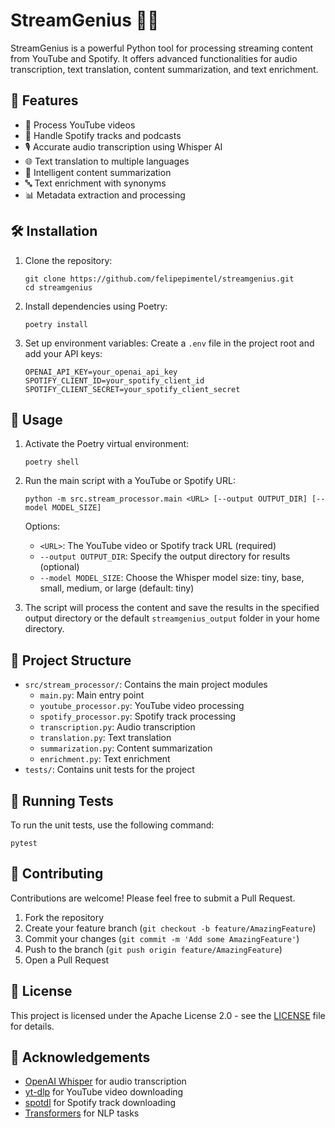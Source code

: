 # StreamGenius 🎵🎥

StreamGenius is a powerful Python tool for processing streaming content from YouTube and Spotify. It offers advanced functionalities for audio transcription, text translation, content summarization, and text enrichment.

## 🌟 Features

- 🎥 Process YouTube videos
- 🎵 Handle Spotify tracks and podcasts
- 🎙️ Accurate audio transcription using Whisper AI
- 🌐 Text translation to multiple languages
- 📝 Intelligent content summarization
- 🔤 Text enrichment with synonyms
- 📊 Metadata extraction and processing

## 🛠️ Installation

1. Clone the repository:
   ```
   git clone https://github.com/felipepimentel/streamgenius.git
   cd streamgenius
   ```

2. Install dependencies using Poetry:
   ```
   poetry install
   ```

3. Set up environment variables:
   Create a `.env` file in the project root and add your API keys:
   ```
   OPENAI_API_KEY=your_openai_api_key
   SPOTIFY_CLIENT_ID=your_spotify_client_id
   SPOTIFY_CLIENT_SECRET=your_spotify_client_secret
   ```

## 🚀 Usage

1. Activate the Poetry virtual environment:
   ```
   poetry shell
   ```

2. Run the main script with a YouTube or Spotify URL:
   ```
   python -m src.stream_processor.main <URL> [--output OUTPUT_DIR] [--model MODEL_SIZE]
   ```

   Options:
   - `<URL>`: The YouTube video or Spotify track URL (required)
   - `--output OUTPUT_DIR`: Specify the output directory for results (optional)
   - `--model MODEL_SIZE`: Choose the Whisper model size: tiny, base, small, medium, or large (default: tiny)

3. The script will process the content and save the results in the specified output directory or the default `streamgenius_output` folder in your home directory.

## 📁 Project Structure

- `src/stream_processor/`: Contains the main project modules
  - `main.py`: Main entry point
  - `youtube_processor.py`: YouTube video processing
  - `spotify_processor.py`: Spotify track processing
  - `transcription.py`: Audio transcription
  - `translation.py`: Text translation
  - `summarization.py`: Content summarization
  - `enrichment.py`: Text enrichment
- `tests/`: Contains unit tests for the project

## 🧪 Running Tests

To run the unit tests, use the following command:
```
pytest
```

## 🤝 Contributing

Contributions are welcome! Please feel free to submit a Pull Request.

1. Fork the repository
2. Create your feature branch (`git checkout -b feature/AmazingFeature`)
3. Commit your changes (`git commit -m 'Add some AmazingFeature'`)
4. Push to the branch (`git push origin feature/AmazingFeature`)
5. Open a Pull Request

## 📄 License

This project is licensed under the Apache License 2.0 - see the [LICENSE](LICENSE) file for details.

## 🙏 Acknowledgements

- [OpenAI Whisper](https://github.com/openai/whisper) for audio transcription
- [yt-dlp](https://github.com/yt-dlp/yt-dlp) for YouTube video downloading
- [spotdl](https://github.com/spotDL/spotify-downloader) for Spotify track downloading
- [Transformers](https://github.com/huggingface/transformers) for NLP tasks